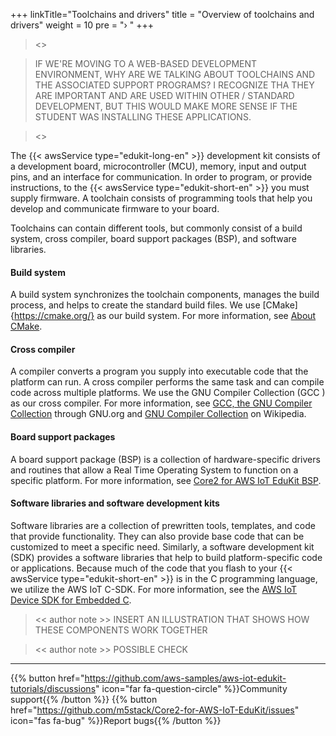 +++
linkTitle="Toolchains and drivers"
title = "Overview of toolchains and drivers"
weight = 10
pre = "› "
+++


> <<author note:>>

> IF WE'RE MOVING TO A WEB-BASED DEVELOPMENT ENVIRONMENT, WHY ARE WE TALKING ABOUT TOOLCHAINS AND THE ASSOCIATED SUPPORT PROGRAMS? I RECOGNIZE THA THEY ARE IMPORTANT AND ARE USED WITHIN OTHER / STANDARD DEVELOPMENT, BUT THIS WOULD MAKE MORE SENSE IF THE STUDENT WAS INSTALLING THESE APPLICATIONS.


> <<author note>>







The {{< awsService type="edukit-long-en" >}} development kit consists of a development board, microcontroller (MCU), memory, input and output pins, and an interface for communication. In order to program, or provide instructions, to the {{< awsService type="edukit-short-en" >}} you must supply firmware. A toolchain consists of programming tools that help you develop and communicate firmware to your board. 

Toolchains can contain different tools, but commonly consist of a build system, cross compiler, board support packages (BSP), and software libraries. 
#### Build system ###

A build system synchronizes the toolchain components, manages the build process, and helps to create the standard build files. We use [CMake]{https://cmake.org/} as our build system. For more information, see [About CMake](https://cmake.org/overview/).

#### Cross compiler ###

A compiler converts a program you supply into executable code that the platform can run. A cross compiler performs the same task and can compile code across multiple platforms. We use the GNU Compiler Collection (GCC ) as our cross compiler. For more information, see [GCC, the GNU Compiler Collection](https://gcc.gnu.org/) through GNU.org and [GNU Compiler Collection](https://en.wikipedia.org/wiki/GNU_Compiler_Collection) on Wikipedia. 

#### Board support packages ###

A board support package (BSP) is a collection of hardware-specific drivers and routines that allow a Real Time Operating System to function on a specific platform. For more information, see [Core2 for AWS IoT EduKit BSP](https://edukit.workshop.aws/en/api-reference/index.html).

#### Software libraries and software development kits ###

Software libraries are a collection of prewritten tools, templates, and code that provide functionality. They can also provide base code that can be customized to meet a specific need. Similarly, a software development kit (SDK) provides a software libraries that help to build platform-specific code or applications. Because much of the code that you flash to your {{< awsService type="edukit-short-en" >}} is in the C programming language, we utilize the AWS IoT C-SDK. For more information, see the [AWS IoT Device SDK for Embedded C](https://docs.aws.amazon.com/freertos/latest/userguide/c-sdk.html).



> << author note >>
> INSERT AN ILLUSTRATION THAT SHOWS HOW THESE COMPONENTS WORK TOGETHER
> 



> << author note >>
> POSSIBLE CHECK
> 






___ 
{{% button href="https://github.com/aws-samples/aws-iot-edukit-tutorials/discussions" icon="far fa-question-circle" %}}Community support{{% /button %}} {{% button href="https://github.com/m5stack/Core2-for-AWS-IoT-EduKit/issues" icon="fas fa-bug" %}}Report bugs{{% /button %}}